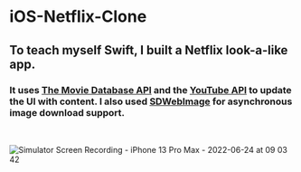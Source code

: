 # iOS-Netflix-Clone

## To teach myself Swift, I built a Netflix look-a-like app.

### It uses [The Movie Database API](https://www.themoviedb.org/documentation/api) and the [YouTube API](https://developers.google.com/youtube/v3) to update the UI with content.  I also used [SDWebImage](https://github.com/SDWebImage/SDWebImage) for asynchronous image download support.

<br>

![Simulator Screen Recording - iPhone 13 Pro Max - 2022-06-24 at 09 03 42](https://user-images.githubusercontent.com/87159469/175555150-75e45c8e-3439-4a11-985a-e18649eb3afc.gif)
